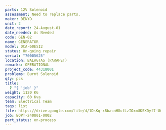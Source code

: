 ```yaml
---
parts: 12V Solenoid
assessment: Need to replace parts.
maker: DENYO
unit: 2
date_report: 24-August-01
date_needed: As Needed
code: GEN-02
name: GENERATOR
model: DCA-60ESI2
status: On-going repair
serial: "70005625"
location: BALAGTAS (PARAPET)
remarks: OPERATIONAL
project_code: 44318001
problems: Burnt Solenoid
qty: pcs
title:
  ? "{ 'job' }"
weight: 1120 KG
capacity: 60 Kva
team: Electrical Team
tags: list
file: https://drive.google.com/file/d/1DsKq-x8basnH8ufLzIOxmUKSXDyf7-UC/view?usp=drive_link
job: EQPT-240801-0002
part_status: on-process
---
```


